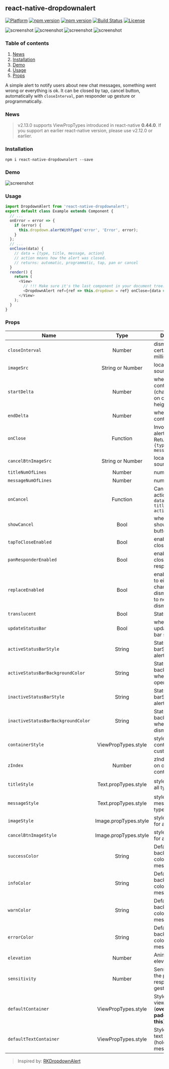 ## react-native-dropdownalert

[![Platform](https://img.shields.io/badge/platform-react--native-lightgrey.svg)](http://facebook.github.io/react-native/)
[![npm version](http://img.shields.io/npm/v/react-native-dropdownalert.svg)](https://www.npmjs.com/package/react-native-dropdownalert)
[![npm version](http://img.shields.io/npm/dm/react-native-dropdownalert.svg)](https://www.npmjs.com/package/react-native-dropdownalert)
[![Build Status](https://travis-ci.org/testshallpass/react-native-dropdownalert.svg?branch=master)](https://travis-ci.org/testshallpass/react-native-dropdownalert)
[![License](https://img.shields.io/badge/license-MIT-blue.svg)](https://raw.github.com/testshallpass/react-native-dropdownalert/master/LICENSE)

![screenshot](https://raw.github.com/testshallpass/react-native-dropdownalert/master/screenshots/info.png) ![screenshot](https://raw.github.com/testshallpass/react-native-dropdownalert/master/screenshots/warning.png) ![screenshot](https://raw.github.com/testshallpass/react-native-dropdownalert/master/screenshots/error.png) ![screenshot](https://raw.github.com/testshallpass/react-native-dropdownalert/master/screenshots/success.png)

### Table of contents
1. [News](#news)
2. [Installation](#installation)
3. [Demo](#demo)
4. [Usage](#usage)
5. [Props](#props)

A simple alert to notify users about new chat messages, something went wrong or everything is ok. It can be closed by tap, cancel button, automatically with `closeInterval`, pan responder up gesture or programmatically. 

### News
> v2.13.0 supports ViewPropTypes introduced in react-native **0.44.0**. If you support an earlier react-native version, please use v2.12.0 or earlier.

### Installation
```
npm i react-native-dropdownalert --save
```

### Demo
![screenshot](https://raw.github.com/testshallpass/react-native-dropdownalert/master/screenshots/demo.gif)

### Usage
```javascript
import DropdownAlert from 'react-native-dropdownalert';
export default class Example extends Component {
  // ...
  onError = error => {
    if (error) {
      this.dropdown.alertWithType('error', 'Error', error);
    }
  };
  // ...
  onClose(data) {
    // data = {type, title, message, action}
    // action means how the alert was closed.
    // returns: automatic, programmatic, tap, pan or cancel
  }
  render() {
    return (
      <View>
        // !!! Make sure it's the last component in your document tree.
        <DropdownAlert ref={ref => this.dropdown = ref} onClose={data => this.onClose(data)} />
      </View>
    );
  }
}
```

### Props
| Name | Type | Description | Default |
| ---- | :---: | --- | --- |
| ```closeInterval``` | Number  | dismiss alert at a certain time in milliseconds | 4000
| ```imageSrc``` | String or Number  | local or network source | null
| ```startDelta``` | Number  | where the container starts (changes based on container height onLayout) | -100
| ```endDelta``` | Number  | where the container ends | 0
| ```onClose``` | Function  | Invoked when alert is closed Returns: ```data = {type, title, message, action}```  | null
| ```cancelBtnImageSrc``` | String or Number | local or network source | ```require('./assets/cancel.png')``` |
| ```titleNumOfLines``` | Number  | number of lines | 1
| ```messageNumOfLines``` | Number  | number of lines | 3
| ```onCancel``` | Function  | Cancel button action. Returns: ```data = {type, title, message, action}``` | null
| ```showCancel``` | Bool  | whether or not to show cancel button | false
| ```tapToCloseEnabled``` | Bool  | enable/disable close with tap | true
| ```panResponderEnabled``` | Bool  | enable/disable close with pan responder | true
| ```replaceEnabled``` | Bool  | enables the alert to either state change without dismissal or go to next alert with dismissal | true
| ```translucent``` | Bool  | StatusBar prop  | false
| ```updateStatusBar``` | Bool  | whether or not to update status bar styles  | true
| ```activeStatusBarStyle``` | String  | StatusBar barStyle when alert is open | `light-content`
| ```activeStatusBarBackgroundColor``` | String | StatusBar backgroundColor when alert is open | It takes on the backgroundColor of alert if predefined else default or provided prop
| ```inactiveStatusBarStyle``` | String  | StatusBar barStyle when alert dismisses | `StatusBar._defaultProps.barStyle.value`
| ```inactiveStatusBarBackgroundColor``` | String  | StatusBar backgroundColor when alert dismisses | `StatusBar._defaultProps.backgroundColor.value`
| ```containerStyle``` | ViewPropTypes.style  | styles for container for custom type only | ```{ padding: 16, flexDirection: 'row' }```
| ```zIndex``` | Number  | zIndex attribute on outermost container | null
| ```titleStyle``` | Text.propTypes.style  | styles for title for all types | ```{       fontSize: 16, textAlign: 'left', fontWeight: 'bold', color: 'white', backgroundColor: 'transparent' }```
| ```messageStyle``` | Text.propTypes.style  | styles for message for all types | ```{ fontSize: 14, textAlign: 'left', fontWeight: 'bold', color: 'white', backgroundColor: 'transparent' }```
| ```imageStyle``` | Image.propTypes.style  | styles for image for all types | ```{    padding: 8, width: 36, height: 36, alignSelf: 'center' }```
| ```cancelBtnImageStyle``` | Image.propTypes.style  | styles for image for all types | ```{    padding: 8, width: 36, height: 36, alignSelf: 'center' }```
| ```successColor``` | String  | Default background color of success message | #32A54A
| ```infoColor``` | String  | Default background color of info message | #2B73B6
| ```warnColor``` | String  | Default background color of warn message | #cd853f
| ```errorColor``` | String  | Default background color of error message | #cc3232
| ```elevation``` | Number  | Animated.View elevation | 1
| ```sensitivity``` | Number  | Sensitivity for the pan responder up gesture | 20
| ```defaultContainer``` | ViewPropTypes.style  | Style for inner view container (**override paddingTop with this**) | ```{ padding: 8, paddingTop: IS_ANDROID ? 0 : 20, flexDirection: 'row' } ```
| ```defaultTextContainer``` | ViewPropTypes.style  | Style for inner text container (holds title and message) | ```{ flex: 1, padding: 8 }```

> Inspired by: [RKDropdownAlert](https://github.com/cwRichardKim/RKDropdownAlert)
